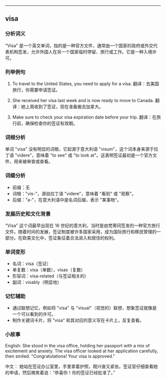 
---------------
## visa
### 分析词义
"Visa" 是一个英文单词，指的是一种官方文件，通常由一个国家的政府或外交代表机构签发，允许外国人在另一个国家临时停留、旅行或工作。它是一种入境许可。

### 列举例句
1. To travel to the United States, you need to apply for a visa.
   翻译：去美国旅行，你需要申请签证。

2. She received her visa last week and is now ready to move to Canada.
   翻译：她上周收到了签证，现在准备搬去加拿大。

3. Make sure to check your visa expiration date before your trip.
   翻译：在旅行前，确保检查你的签证有效期。

### 词根分析
单词 "visa" 没有明显的词根，它起源于意大利语 "visum"，这个词本身来源于拉丁语 "videre"，意味着 "to see" 或 "to look at"。这表明签证最初是一个官方文件，用来被审查或查看。

### 词缀分析
- 前缀：无
- 词根："vis-"，源自拉丁语 "videre"，意味着 "看到" 或 "观察"。
- 后缀："a-"，在意大利语中是名词后缀，表示 "某事物"。

### 发展历史和文化背景
"Visa" 这个词最早出现在 16 世纪的意大利，当时是由梵蒂冈签发的一种官方旅行文件。随着时间的发展，签证制度被许多国家采用，成为国际旅行和移民管理的一部分。在欧美文化中，签证象征着合法进入和居住的权利。

### 单词变形
- 名词：visa（签证）
- 单复数：visa（单数），visas（复数）
- 形容词：visa-related（与签证相关的）
- 副词：visably（明显地）

### 记忆辅助
- 通过联想记忆，例如将 "visa" 与 "visual"（视觉的）联想，想象签证就像是一个可以看到的许可。
- 制作关键词卡片，将 "visa" 和其对应的意义写在卡片上，反复查看。

### 小故事
English: 
She stood in the visa office, holding her passport with a mix of excitement and anxiety. The visa officer looked at her application carefully, then smiled. "Congratulations! Your visa is approved."

中文：
她站在签证办公室里，手里拿着护照，既兴奋又紧张。签证官仔细查看她的申请，然后微笑着说：“恭喜你！你的签证已经批准了。”

